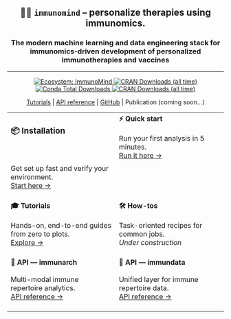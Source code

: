<div align="center">
<h2>🐦‍🔥 <code>immunomind</code> – <strong>personalize therapies using immunomics.</strong></h2>
<h3><strong>The modern machine learning and data engineering stack for immunomics-driven development of personalized immunotherapies and vaccines</strong></h3>
</div>

---

<div align="center">
  <a href="https://github.com/immunomind">
    <img alt="Ecosystem: ImmunoMind"
         src="https://img.shields.io/badge/ecosystem-ImmunoMind-orange?style=flat-square">
  </a>
  <a href="https://www.r-pkg.org/pkg/immunarch">
    <img alt="CRAN Downloads (all time)"
         src="https://cranlogs.r-pkg.org/badges/grand-total/immunarch">
  </a>
  <a href="https://anaconda.org/conda-forge/r-immunarch">
    <img alt="Conda Total Downloads"
         src="https://anaconda.org/conda-forge/r-immunarch/badges/downloads.svg">
  </a>
  <a href="https://www.r-pkg.org/pkg/immundata">
    <img alt="CRAN Downloads (all time)"
         src="https://cranlogs.r-pkg.org/badges/grand-total/immundata">
  </a>
</div>

<p align="center">
  <a href="https://immunomind.github.io/docs/tutorials/single-cell/">Tutorials</a>
  |
  <a href="https://immunomind.github.io/docs/api/reference/">API reference</a>
  |
  <a href=https://github.com/immunomind/>GitHub</a>
  |
  Publication (coming soon...)
</p>


<div align="center">
<table width="100%">
<tr>
<td width="50%" valign="top"><h3>📦 Installation</h3><br/><br/>Get set up fast and verify your environment.<br/><a href="./docs/intro/installation.md">Start here →</a><br/><br/></td>
<td width="50%" valign="top"><strong>⚡ Quick start</strong><br/><br/>Run your first analysis in 5 minutes.<br/><a href="./docs/intro/quick-start.md">Run it here →</a><br/><br/></td>
</tr>
<tr>
<td valign="top"><strong>🎓 Tutorials</strong><br/><br/>Hands-on, end-to-end guides from zero to plots.<br/><a href="./docs/tutorials/single-cell.md">Explore →</a><br/><br/></td>
<td valign="top"><strong>🛠️ How-tos</strong><br/><br/>Task-oriented recipes for common jobs.<br/><em>Under construction</em><br/><br/></td>
</tr>
<tr>
<td valign="top"><strong>🧬 API — immunarch</strong><br/><br/>Multi-modal immune repertoire analytics.<br/><a href="https://immunomind.github.io/immunarch/reference">API reference →</a><br/><br/></td>
<td valign="top"><strong>🦋 API — immundata</strong><br/><br/>Unified layer for immune repertoire data.<br/><a href="https://immunomind.github.io/immundata/reference">API reference →</a><br/><br/></td>
</tr>
</table>
</div>
